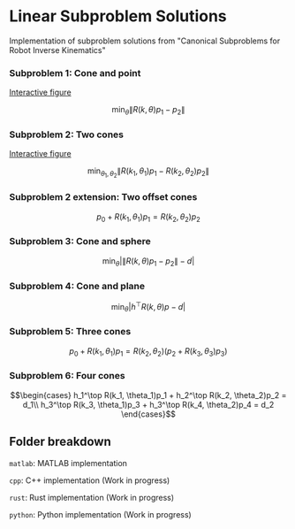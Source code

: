 # Linear Subproblem Solutions
Implementation of subproblem solutions from "Canonical Subproblems for Robot Inverse Kinematics"

### Subproblem 1: Cone and point

[Interactive figure](https://www.geogebra.org/calculator/stydabbr)

$$\min_\theta \lVert R(k,\theta)p_1 - p_2\rVert$$

### Subproblem 2: Two cones

[Interactive figure](https://www.geogebra.org/calculator/prj5wqsu)

$$\min_{\theta_1,\theta_2} \lVert R(k_1,\theta_1)p_1 - R(k_2,\theta_2)p_2\rVert$$

### Subproblem 2 extension: Two offset cones
$$p_0 + R(k_1,\theta_1)p_1= R(k_2,\theta_2)p_2$$

### Subproblem 3: Cone and sphere

$$\min_\theta \lvert \lVert R(k,\theta)p_1-p_2\rVert-d\rvert$$

### Subproblem 4: Cone and plane

$$\min_\theta \lvert h^\top R(k,\theta)p -d \rvert$$

### Subproblem 5: Three cones

$$ p_0 + R(k_1,\theta_1)p_1=
 R(k_2,\theta_2)(p_2+ R(k_3,\theta_3)p_3)$$

### Subproblem 6: Four cones

$$\begin{cases}
    h_1^\top R(k_1, \theta_1)p_1 + h_2^\top R(k_2, \theta_2)p_2 = d_1\\
    h_3^\top R(k_3, \theta_1)p_3 + h_3^\top R(k_4, \theta_2)p_4 = d_2
\end{cases}$$



## Folder breakdown
`matlab`: MATLAB implementation

`cpp`: C++ implementation (Work in progress)

`rust`: Rust implementation (Work in progress)

`python`: Python implementation (Work in progress)
